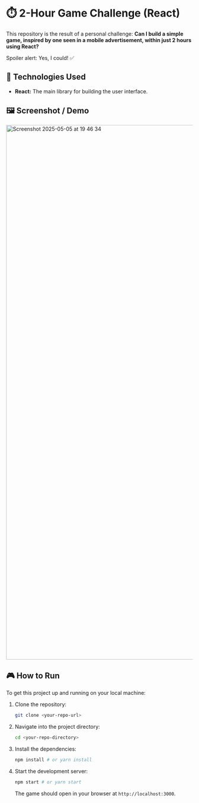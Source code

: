 # ⏱️ 2-Hour Game Challenge (React)

This repository is the result of a personal challenge: **Can I build a simple game, inspired by one seen in a mobile advertisement, within just 2 hours using React?**

Spoiler alert: Yes, I could! ✅

## 🚀 Technologies Used

*   **React:** The main library for building the user interface.

## 🖼️ Screenshot / Demo
<img width="1439" alt="Screenshot 2025-05-05 at 19 46 34" src="https://github.com/user-attachments/assets/b0117c47-bb02-492f-9da3-ddd42c0310f8" />

## 🎮 How to Run

To get this project up and running on your local machine:

1.  Clone the repository:
    ```bash
    git clone <your-repo-url>
    ```
2.  Navigate into the project directory:
    ```bash
    cd <your-repo-directory>
    ```
3.  Install the dependencies:
    ```bash
    npm install # or yarn install
    ```
4.  Start the development server:
    ```bash
    npm start # or yarn start
    ```
    The game should open in your browser at `http://localhost:3000`.

